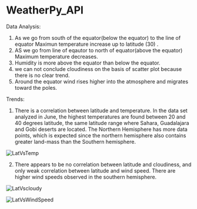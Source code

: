 # WeatherPy_API
Data Analysis:

1. As we go from south of the equator(below the equator) to the line of equator Maximun temperature increase up to latitude (30) .
2. AS we go from line of eqautor to north of equator(above the equator) Maximum temperature decreases.
3. Humidity is more above the equator than below the equator.
4. we can not conclude  cloudiness on the basis of scatter plot because there is no clear trend.
5. Around the equator wind rises higher into the atmosphere and migrates toward the poles.

Trends:
1. There is a correlation between latitude and temperature. In the data set analyzed in June, the highest temperatures are found between 20 and 40 degrees latitude, the same latitude range where Sahara, Guadalajara and Gobi deserts are located. The Northern Hemisphere has more data points, which is expected since the northern hemisphere also contains greater land-mass than the Southern hemisphere.

![LatVsTemp](https://user-images.githubusercontent.com/50187921/69096506-300ff100-0a1a-11ea-982a-726d05313f58.png)

2. There appears to be no correlation between latitude and cloudiness, and only weak correlation between latitude and wind speed. There are higher wind speeds observed in the southern hemisphere.

![LatVscloudy](https://user-images.githubusercontent.com/50187921/69096685-841ad580-0a1a-11ea-9441-24eb33736edf.png)


![LatVsWindSpeed](https://user-images.githubusercontent.com/50187921/69096770-ae6c9300-0a1a-11ea-90d9-e6e49c5da6de.png)



